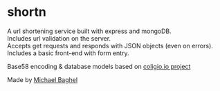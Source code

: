 shortn
=================

A url shortening service built with express and mongoDB.  
Includes url validation on the server.  
Accepts get requests and responds with JSON objects (even on errors).  
Includes a basic front-end with form entry.

Base58 encoding & database models based on [coligio.io project](https://github.com/coligo-io/url-shortener-node-mongo-express/blob/master/app.js)

Made by [Michael Baghel](https://michaelbaghel.com/)

